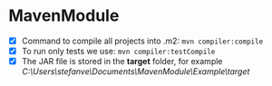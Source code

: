 # MavenModule

- [x] Command to compile all projects into .m2: ```mvn compiler:compile```
- [x] To run only tests we use: ```mvn compiler:testCompile  ```
- [x] The JAR file is stored in the **target** folder, for example *C:\Users\stefanve\Documents\MavenModule\Example\target*
